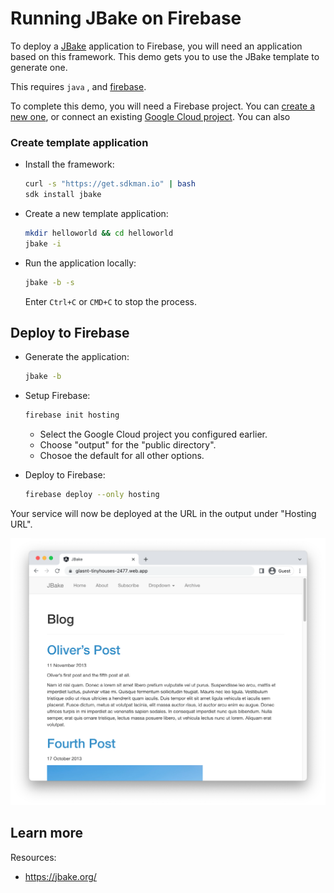 # Running JBake on Firebase

To deploy a [JBake](https://jbake.org/) application to Firebase, you will need an application
based on this framework. This demo gets you to use the JBake template to generate one. 

This requires `java`
, and [firebase](https://cloud.google.com/firestore/docs/client/get-firebase).



To complete this demo, you will need a Firebase project.
You can [create a new one](https://console.firebase.google.com/u/0/?pli=1), or connect an existing [Google Cloud project](https://cloud.google.com/firestore/docs/client/get-firebase). You can also 


### Create template application


* Install the framework:

    ```bash
    curl -s "https://get.sdkman.io" | bash
    sdk install jbake

    ```

* Create a new template application:

    ```bash
    mkdir helloworld && cd helloworld
    jbake -i

    ```




* Run the application locally:

    ```bash
    jbake -b -s
    ```

    

    Enter `Ctrl+C` or `CMD+C` to stop the process.




## Deploy to Firebase

* Generate the application: 

    ```bash
    jbake -b
    ```

* Setup Firebase: 

    ```bash
    firebase init hosting
    ```

    * Select the Google Cloud project you configured earlier.
    * Choose "output" for the "public directory".
    * Chosoe the default for all other options.

* Deploy to Firebase: 

    ```bash
    firebase deploy --only hosting
    ```

Your service will now be deployed at the URL in the output under "Hosting URL".

![Example JBake deployment](example.png)



## Learn more

Resources: 

- https://jbake.org/
